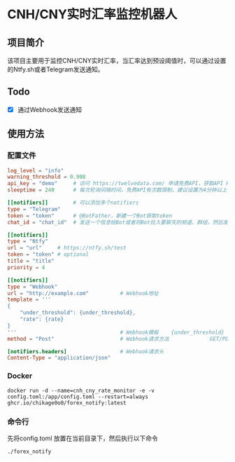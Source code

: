 # CNH/CNY实时汇率监控机器人

## 项目简介
该项目主要用于监控CNH/CNY实时汇率，当汇率达到预设阈值时，可以通过设置的Ntfy.sh或者Telegram发送通知。

## Todo
- [x] 通过Webhook发送通知

## 使用方法

### 配置文件
```toml
log_level = "info"
warning_threshold = 0.998
api_key = "demo"     # 访问 https://twelvedata.com/ 申请免费API，获取API Key   
sleeptime = 240      # 每次轮询间隔时间，免费API有次数限制，建议设置为4分钟以上

[[notifiers]]        # 可以添加多个notifiers
type = "Telegram"
token = "token"      # @BotFather，新建一个Bot获取token
chat_id = "chat_id"  # 发送一个信息给Bot或者将Bot拉入要聊天的频道、群组，然后发送信息并访问https://api.telegram.org/bot<YourBOTToken>/getUpdates

[[notifiers]]
type = "Ntfy"
url = "url"     # https://ntfy.sh/test
token = "token" # optional
title = "title"
priority = 4

[[notifiers]]
type = "Webhook"
url = "http://example.com"          # Webhook地址
template = '''
{
    "under_threshold": {under_threshold},
    "rate": {rate}
}
'''                                 # Webhook模板    {under_threshold} 为是否低于阈值，{rate} 为当前汇率
method = "Post"                     # Webhook请求方法             GET/POST/PUT

[notifiers.headers]                 # Webhook请求头
Content-Type = "application/json"
```

### Docker
```shell
docker run -d --name=cnh_cny_rate_monitor -e -v config.toml:/app/config.toml --restart=always ghcr.io/chikage0o0/forex_notify:latest
```

### 命令行
先将config.toml 放置在当前目录下，然后执行以下命令
```shell
./forex_notify
```
